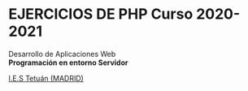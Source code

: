 # EJERCICIOS DE PHP Curso 2020-2021

Desarrollo de Aplicaciones Web <br>
**Programación en entorno Servidor**

<a href="https://www.iestetuan.es">I.E.S Tetuán (MADRID) </a>
